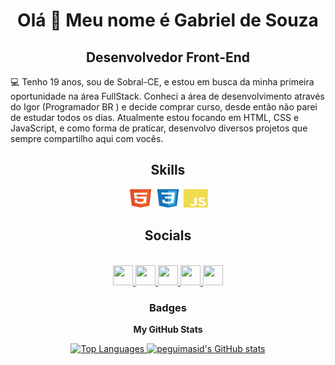 <h1 align="center"> Olá 👋 Meu nome é Gabriel de Souza </h1>


<h2 align="center">Desenvolvedor Front-End</h2>


💻 Tenho 19 anos, sou de Sobral-CE, e estou em busca da minha primeira oportunidade na área FullStack. Conheci a área de desenvolvimento através do Igor (Programador BR ) e decide comprar curso, desde então não parei de estudar todos os dias. Atualmente estou focando em HTML, CSS e JavaScript, e como forma de praticar, desenvolvo diversos projetos que sempre compartilho aqui com vocês.


<h2 align="center">Skills </h2>

<p align="center">
 
  <img alt="GSF-HTML" height="30" width="40" src="https://raw.githubusercontent.com/devicons/devicon/master/icons/html5/html5-original.svg">
  <img alt="GSF-CSS" height="30" width="40" src="https://raw.githubusercontent.com/devicons/devicon/master/icons/css3/css3-original.svg">
  <img  alt="GSF-Js" height="30" width="40" src="https://raw.githubusercontent.com/devicons/devicon/master/icons/javascript/javascript-plain.svg">
</p>


<h2 align="center">Socials </h2>
<div style="display:inline_block" align="center"> <br> 
  
  <a href="https://www.instagram.com/gabriel_furtado2002/" target="_blank">
    <img src="https://raw.githubusercontent.com/danielcranney/readme-generator/main/public/icons/socials/instagram.svg" width="32" height="32" target="_blank">
  </a>
 	
 <a href="https://discord.com/channels/@me" target="_blank">
   <img src="https://raw.githubusercontent.com/danielcranney/readme-generator/main/public/icons/socials/discord.svg" width="32" height="32" target="_blank">
  </a>
  
  <a href = "mailto:gs294860@gmail.com">
    <img src="https://upload.wikimedia.org/wikipedia/commons/7/7e/Gmail_icon_%282020%29.svg" width="32" height="32"target="_blank">
  </a>
  
   <a href="https://wa.me/5588993383240" target="_blank">
     <img src="https://upload.wikimedia.org/wikipedia/commons/6/6b/WhatsApp.svg" width="32" height="32" target="_blank" >
  </a> 
  
  <a href="https://www.linkedin.com/in/gabriel-furtado-847aa7225/" target="_blank">
    <img src="https://raw.githubusercontent.com/danielcranney/readme-generator/main/public/icons/socials/linkedin.svg" width="32" height="32" target="_blank">
  </a> 
  
  
  
  ### Badges

<b>My GitHub Stats</b>
 
 
<a href="https://github.com/GabrielSF2022" align="left">
 <img height="180em" src="https://github-readme-stats.vercel.app/api/top-langs/?username=GabrielSF2022&layout=compact&title_color=3382ed&text_color=ffffff&icon_color=3382ed&bg_color=171717&hide_border=true&locale=en&custom_title=Top%20%Languages" alt="Top Languages" />
 </a>


<a href="http://www.github.com/GabrielSF2022">
 <img height="180em" src="https://github-readme-stats.vercel.app/api?username=GabrielSF2022&show_icons=true&hide=&count_private=true&title_color=3382ed&text_color=ffffff&icon_color=3382ed&bg_color=171717&hide_border=true&show_icons=true" alt="peguimasid's GitHub stats" />
 </a>


